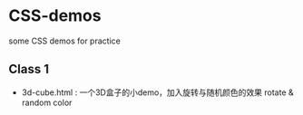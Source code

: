 # CSS-demos
some CSS demos for practice

## Class 1
- 3d-cube.html : 一个3D盒子的小demo，加入旋转与随机颜色的效果 rotate & random color
